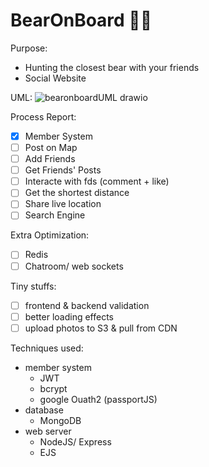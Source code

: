 # BearOnBoard 🐻🐾 

Purpose:
- Hunting the closest bear with your friends
- Social  Website

UML:
![bearonboardUML drawio](https://user-images.githubusercontent.com/95410966/167254558-27484464-3e4e-40d4-bddc-e14b31615feb.png)

Process Report:
- [X] Member System
- [ ] Post on Map
- [ ] Add Friends
- [ ] Get Friends' Posts
- [ ] Interacte with fds (comment + like)
- [ ] Get the shortest distance 
- [ ] Share live location
- [ ] Search Engine

Extra Optimization:
- [ ] Redis
- [ ] Chatroom/ web sockets

Tiny stuffs:
- [ ] frontend & backend validation
- [ ] better loading effects
- [ ] upload photos to S3 & pull from CDN

Techniques used:
- member system
  - JWT
  - bcrypt
  - google Ouath2 (passportJS)
- database
  - MongoDB
- web server
  - NodeJS/ Express
  - EJS
